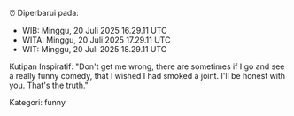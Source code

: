 ⏰ Diperbarui pada:
- WIB: Minggu, 20 Juli 2025 16.29.11 UTC
- WITA: Minggu, 20 Juli 2025 17.29.11 UTC
- WIT: Minggu, 20 Juli 2025 18.29.11 UTC

Kutipan Inspiratif:
"Don't get me wrong, there are sometimes if I go and see a really funny comedy, that I wished I had smoked a joint. I'll be honest with you. That's the truth."


Kategori: funny

